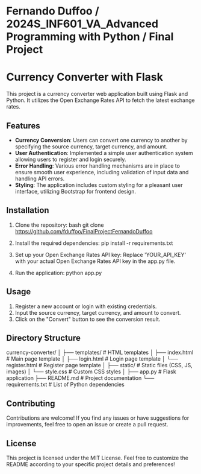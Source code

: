 # Fernando Duffoo / 2024S_INF601_VA_Advanced Programming with Python / Final Project

# Currency Converter with Flask

This project is a currency converter web application built using Flask and Python. It utilizes the Open Exchange Rates API to fetch the latest exchange rates.

## Features

- **Currency Conversion**: Users can convert one currency to another by specifying the source currency, target currency, and amount.
- **User Authentication**: Implemented a simple user authentication system allowing users to register and login securely.
- **Error Handling**: Various error handling mechanisms are in place to ensure smooth user experience, including validation of input data and handling API errors.
- **Styling**: The application includes custom styling for a pleasant user interface, utilizing Bootstrap for frontend design.

## Installation

1. Clone the repository:
bash
git clone https://github.com/fduffoo/FinalProjectFernandoDuffoo

2. Install the required dependencies:
pip install -r requirements.txt

3. Set up your Open Exchange Rates API key:
Replace 'YOUR_API_KEY' with your actual Open Exchange Rates API key in the app.py file.

4. Run the application:
python app.py

## Usage

1. Register a new account or login with existing credentials.
2. Input the source currency, target currency, and amount to convert.
3. Click on the "Convert" button to see the conversion result.

## Directory Structure

currency-converter/
│
├── templates/            # HTML templates
│   ├── index.html        # Main page template
│   ├── login.html        # Login page template
│   └── register.html     # Register page template
│
├── static/               # Static files (CSS, JS, images)
│   └── style.css         # Custom CSS styles
│
├── app.py                # Flask application
├── README.md             # Project documentation
└── requirements.txt      # List of Python dependencies

## Contributing

Contributions are welcome! If you find any issues or have suggestions for improvements, feel free to open an issue or create a pull request.

## License

This project is licensed under the MIT License.
Feel free to customize the README according to your specific project details and preferences!

